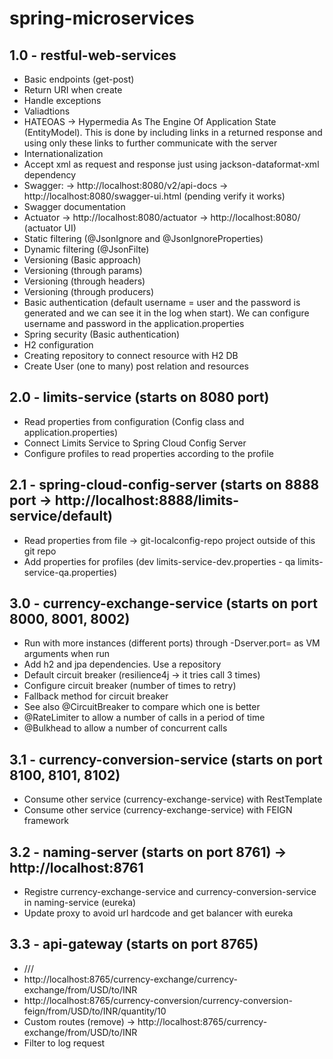# spring-microservices
## 1.0 - restful-web-services
- Basic endpoints (get-post)
- Return URI when create
- Handle exceptions
- Valiadtions
- HATEOAS -> Hypermedia As The Engine Of Application State (EntityModel). 
This is done by including links in a returned response and using only these links to further communicate with the server
- Internationalization
- Accept xml as request and response just using jackson-dataformat-xml dependency
- Swagger:
-> http://localhost:8080/v2/api-docs 
-> http://localhost:8080/swagger-ui.html (pending verify it works)
- Swagger documentation
- Actuator
-> http://localhost:8080/actuator 
-> http://localhost:8080/  (actuator UI)
- Static filtering (@JsonIgnore and @JsonIgnoreProperties)
- Dynamic filtering (@JsonFilte)
- Versioning (Basic approach)
- Versioning (through params)
- Versioning (through headers)
- Versioning (through producers)
- Basic authentication (default username = user and the password is generated and we can see it in the log when start). We can configure username and password in the application.properties
- Spring security (Basic authentication)
- H2 configuration
- Creating repository to connect resource with H2 DB
- Create User (one to many) post relation and resources

## 2.0 - limits-service (starts on 8080 port)
- Read properties from configuration (Config class and application.properties)
- Connect Limits Service to Spring Cloud Config Server
- Configure profiles to read properties according to the profile

## 2.1 - spring-cloud-config-server (starts on 8888 port -> http://localhost:8888/limits-service/default)
- Read properties from file -> git-localconfig-repo project outside of this git repo
- Add properties for profiles (dev limits-service-dev.properties - qa limits-service-qa.properties)

## 3.0 - currency-exchange-service (starts on port 8000, 8001, 8002)
- Run with more instances (different ports) through -Dserver.port=<port> as VM arguments when run 
- Add h2 and jpa dependencies. Use a repository
- Default circuit breaker (resilience4j -> it tries call 3 times)
- Configure circuit breaker (number of times to retry)
- Fallback method for circuit breaker
- See also @CircuitBreaker to compare which one is better
- @RateLimiter to allow a number of calls in a period of time
- @Bulkhead to allow a number of concurrent calls

## 3.1 - currency-conversion-service (starts on port 8100, 8101, 8102)
- Consume other service (currency-exchange-service) with RestTemplate
- Consume other service (currency-exchange-service) with FEIGN framework

## 3.2 - naming-server (starts on port 8761) -> http://localhost:8761
- Registre currency-exchange-service and currency-conversion-service in naming-service (eureka)
- Update proxy to avoid url hardcode and get balancer with eureka

## 3.3 - api-gateway (starts on port 8765)
- <host>//<name-on-eureka	>/<endpoint>
- http://localhost:8765/currency-exchange/currency-exchange/from/USD/to/INR
- http://localhost:8765/currency-conversion/currency-conversion-feign/from/USD/to/INR/quantity/10
- Custom routes (remove<name-on-eureka>) -> http://localhost:8765/currency-exchange/from/USD/to/INR
- Filter to log request